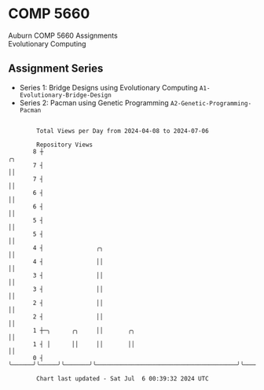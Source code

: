 # COMP 5660
Auburn COMP 5660 Assignments  
Evolutionary Computing

## Assignment Series
- Series 1: Bridge Designs using Evolutionary Computing `A1-Evolutionary-Bridge-Design`
- Series 2: Pacman using Genetic Programming `A2-Genetic-Programming-Pacman`

```

        Total Views per Day from 2024-04-08 to 2024-07-06

        Repository Views
       8 ┼                                                                  ╭╮
       7 ┤                                                                  ││
       7 ┤                                                                  ││
       6 ┤                                                                  ││
       6 ┤                                                                  ││
       5 ┤                                                                  ││
       5 ┤                                                                  ││
       4 ┤               ╭╮                                                 ││
       4 ┤               ││                                                 ││
       3 ┤               ││                                                 ││
       3 ┤               ││                                                 ││
       2 ┤               ││                                                 ││
       2 ┤               ││                                                 ││
       1 ┼─╮      ╭╮     ││       ╭╮                                        ││
       1 ┤ │      ││     ││       ││                                        ││
       0 ┤ ╰──────╯╰─────╯╰───────╯╰────────────────────────────────────────╯╰─────────────────────

        Chart last updated - Sat Jul  6 00:39:32 2024 UTC
        
```
